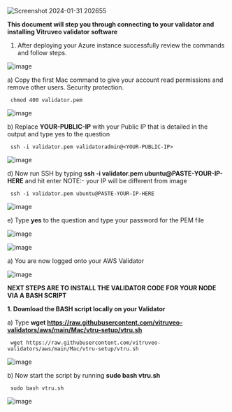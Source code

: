 
![Screenshot 2024-01-31 202655](https://github.com/vitruveo-validators/aws/assets/157662422/354799ca-27f1-48ec-b68d-258bbd895bfe)

**This document will step you through connecting to your validator and installing Vitruveo validator software**

1. After deploying your Azure instance successfully review the commands and follow steps.

![image](https://github.com/vitruveo-validators/azure/assets/157662422/0cdbe80b-b7b7-41ed-9fbc-d981bc79e9d4)



a) Copy the first Mac command to give your account read permissions and remove other users. Security protection.


     chmod 400 validator.pem 


![image](https://github.com/vitruveo-validators/azure/assets/157662422/7bb8bffd-6007-4f4e-86be-6b209f9044a1)


b) Replace **YOUR-PUBLIC-IP** with your Public IP that is detailed in the output and type yes to the question


     ssh -i validator.pem validatoradmin@<YOUR-PUBLIC-IP> 


![image](https://github.com/vitruveo-validators/azure/assets/157662422/2b2ac1bc-a54d-4746-b34a-b6a3cc869482)




d) Now run SSH by typing **ssh -i validator.pem ubuntu@PASTE-YOUR-IP-HERE** and hit enter NOTE:- your IP will be different from image


     ssh -i validator.pem ubuntu@PASTE-YOUR-IP-HERE

  
![image](https://github.com/vitruveo-validators/aws/assets/157662422/75264a08-ce9f-4070-b202-0b7a763aecec)



e) Type **yes** to the question and type your password for the PEM file

![image](https://github.com/vitruveo-validators/aws/assets/157662422/e52192a1-1b4a-4212-a3d5-63950f7ca380)

![image](https://github.com/vitruveo-validators/aws/assets/157662422/5916aba6-73b2-43be-a4a6-33832d9a98c6)



a) You are now logged onto your AWS Validator 

![image](https://github.com/vitruveo-validators/aws/assets/157662422/62cbcce8-6b20-48cc-9357-f13dc9e5c024)




**NEXT STEPS ARE TO INSTALL THE VALIDATOR CODE FOR YOUR NODE VIA A BASH SCRIPT**

**1. Download the BASH script locally on your Validator**

 
a) Type **wget https://raw.githubusercontent.com/vitruveo-validators/aws/main/Mac/vtru-setup/vtru.sh**


     wget https://raw.githubusercontent.com/vitruveo-validators/aws/main/Mac/vtru-setup/vtru.sh
  

![image](https://github.com/vitruveo-validators/aws/assets/157662422/27e6061b-c057-4eec-9401-2dc272f5e680)



b) Now start the script by running **sudo bash vtru.sh**

  
     sudo bash vtru.sh



![image](https://github.com/vitruveo-validators/aws/assets/157662422/5e0c6736-a021-4b78-9849-c89d7984d33d)






